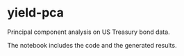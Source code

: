 # yield-pca
Principal component analysis on US Treasury bond data.

The notebook includes the code and the generated results. 
